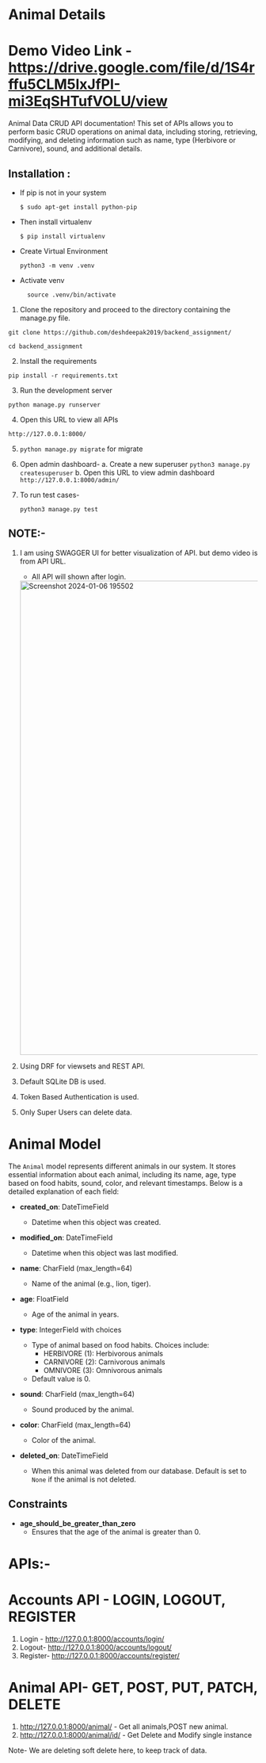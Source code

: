 # Animal Details

# Demo Video Link - https://drive.google.com/file/d/1S4rffu5CLM5lxJfPI-mi3EqSHTufVOLU/view

Animal Data CRUD API documentation! This set of APIs allows you to perform basic CRUD operations on animal data, including storing, retrieving, modifying, and deleting information such as name, type (Herbivore or Carnivore), sound, and additional details.

## Installation :

- If pip is not in your system
  ```
  $ sudo apt-get install python-pip
  ```
- Then install virtualenv
  ```
  $ pip install virtualenv
  ```
- Create Virtual Environment
  ```
  python3 -m venv .venv
  ```
- Activate venv
  ```
    source .venv/bin/activate
  ```

1. Clone the repository and proceed to the directory containing the manage.py file.

```
git clone https://github.com/deshdeepak2019/backend_assignment/
```

```
cd backend_assignment
```

2. Install the requirements

```
pip install -r requirements.txt
```

3. Run the development server

```
python manage.py runserver
```

4. Open this URL to view all APIs

```
http://127.0.0.1:8000/
```
5. ```python manage.py migrate``` for migrate
   
6. Open admin dashboard-
     a. Create a new superuser
         ```
         python3 manage.py createsuperuser
         ```
    b. Open this URL to view admin dashboard
       ```
        http://127.0.0.1:8000/admin/
       ```
7. To run test cases-
   ```
   python3 manage.py test
   ```

## NOTE:-

1. I am using SWAGGER UI for better visualization of API. but demo video is from API URL.
    - All API will shown after login.

    <img width="957" alt="Screenshot 2024-01-06 195502" src="https://github.com/deshdeepak2019/backend_assignment/assets/97728256/0c0633d2-a9ec-4bda-be29-6c796c5dfcce">

    

3. Using DRF for viewsets and REST API.
4. Default SQLite DB is used.
5. Token Based Authentication is used.
6. Only Super Users can delete data.



# Animal Model

The `Animal` model represents different animals in our system. It stores essential information about each animal, including its name, age, type based on food habits, sound, color, and relevant timestamps. Below is a detailed explanation of each field:

- **created_on**: DateTimeField
  - Datetime when this object was created.

- **modified_on**: DateTimeField
  - Datetime when this object was last modified.

- **name**: CharField (max_length=64)
  - Name of the animal (e.g., lion, tiger).

- **age**: FloatField
  - Age of the animal in years.

- **type**: IntegerField with choices
  - Type of animal based on food habits. Choices include:
    - HERBIVORE (1): Herbivorous animals
    - CARNIVORE (2): Carnivorous animals
    - OMNIVORE (3): Omnivorous animals
  - Default value is 0.

- **sound**: CharField (max_length=64)
  - Sound produced by the animal.

- **color**: CharField (max_length=64)
  - Color of the animal.

- **deleted_on**: DateTimeField
  - When this animal was deleted from our database. Default is set to `None` if the animal is not deleted.

## Constraints

- **age_should_be_greater_than_zero**
  - Ensures that the age of the animal is greater than 0.



# APIs:-

# Accounts API - LOGIN, LOGOUT, REGISTER
1. Login - http://127.0.0.1:8000/accounts/login/
2. Logout- http://127.0.0.1:8000/accounts/logout/
3. Register- http://127.0.0.1:8000/accounts/register/

# Animal API- GET, POST, PUT, PATCH, DELETE

1. http://127.0.0.1:8000/animal/  - Get all animals,POST new animal.
2. http://127.0.0.1:8000/animal/id/ -  Get Delete and Modify single instance

Note- We are deleting soft delete here, to keep track of data.


   
